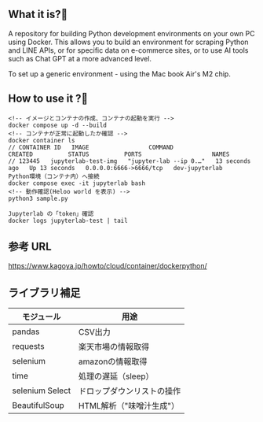 ## What it is?🧐
A repository for building Python development environments on your own PC using Docker.
This allows you to build an environment for scraping Python and LINE APIs, or for specific data on e-commerce sites, or to use AI tools such as Chat GPT at a more advanced level.

To set up a generic environment - using the Mac book Air's M2 chip.


## How to use it ?🧐

<!--  root  -->
```
<!-- イメージとコンテナの作成、コンテナの起動を実行 -->
docker compose up -d --build
<!-- コンテナが正常に起動したか確認 -->
docker container ls
// CONTAINER ID   IMAGE                 COMMAND                  CREATED          STATUS          PORTS                    NAMES
// 123445   jupyterlab-test-img   "jupyter-lab --ip 0.…"   13 seconds ago   Up 13 seconds   0.0.0.0:6666->6666/tcp   dev-jupyterlab
Python環境（コンテナ内）へ接続
docker compose exec -it jupyterlab bash
<!-- 動作確認(Heloo world を表示) -->
python3 sample.py
```

```
Jupyterlab の「token」確認
docker logs jupyterlab-test | tail
```


## 参考 URL
https://www.kagoya.jp/howto/cloud/container/dockerpython/


## ライブラリ補足
| モジュール | 用途 |
| -------- | -------- |
| pandas | CSV出力 |
| requests | 楽天市場の情報取得 |
| selenium | amazonの情報取得 |
| time | 処理の遅延（sleep） |
| selenium Select | ドロップダウンリストの操作 |
| BeautifulSoup | HTML解析（"味噌汁生成"） |